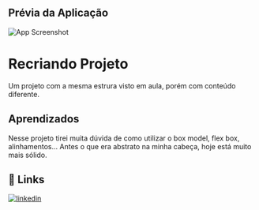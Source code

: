 
## Prévia da Aplicação

![App Screenshot](https://i.imgur.com/SyfwsLW.png)

# Recriando Projeto

Um projeto com a mesma estrura visto em aula, porém com conteúdo diferente.


## Aprendizados

Nesse projeto tirei muita dúvida de como utilizar o box model, flex box, alinhamentos... 
Antes o que era abstrato na minha cabeça, hoje está muito mais sólido.
## 🔗 Links
[![linkedin](https://img.shields.io/badge/linkedin-0A66C2?style=for-the-badge&logo=linkedin&logoColor=white)](https://www.linkedin.com/in/karencscardoso)

